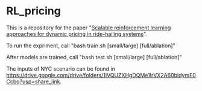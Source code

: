 # RL_pricing
This is a repository for the paper "[Scalable reinforcement learning approaches for dynamic pricing in ride-hailing systems](https://www.sciencedirect.com/science/article/abs/pii/S019126152300173X)".

To run the expriment, call
"bash train.sh [small/large] [full/ablation]"

After models are trained, call 
"bash test.sh [small/large] [full/ablation]"

The inputs of NYC scenario can be found in https://drive.google.com/drive/folders/1IVQUZXHgDQMe1IrVX2A60bidymF0Ccbq?usp=share_link.
